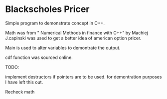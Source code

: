 # Blackscholes Pricer


Simple program to demonstrate concept in C++.

Math was from " Numerical Methods in finance with C++" by Machiej J.capinski was used to get a better idea of american option pricer.

Main is used to alter variables to demontrate the output. 

cdf function was sourced online. 


TODO:

implement destructors if pointers are to be used. for demontration purposes I have left this out.

Recheck math
